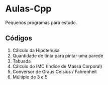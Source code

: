# Aulas-Cpp
Pequenos programas para estudo.

## Códigos
1. Cálculo da Hipotenusa
2. Quantidade de tinta para pintar uma parede
3. Tabuada
4. Cálculo do IMC (Índice de Massa Corporal)
5. Conversor de Graus Celsius / Fahrenheit 
6. Múltiplo de 3 e 5
